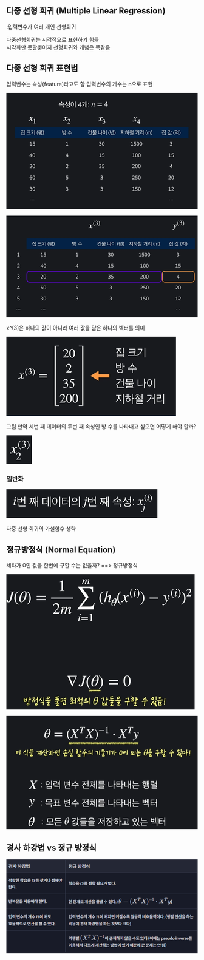 ## 다중 선형 회귀 (Multiple Linear Regression)

:입력변수가 여러 개인 선형회귀  

다중선형회귀는 시각적으로 표현하기 힘듦  
시각화만 못할뿐이지 선형회귀와 개념은 똑같음   

## 다중 선형 회귀 표현법 

입력변수는 속성(feature)라고도 함 
입력변수의 개수는 n으로 표현   


![](/image.png/입력변수1.PNG)   



![](/image.png/다중표현법.PNG)  

x^(3)은 하나의 값이 아니라 여러 값을 담은 하나의 벡터를 의미   

![](/image.png/다중표현법2.PNG) 

그럼 만약 세번 째 데이터의 두번 째 속성인 방 수를 나타내고 싶으면 어떻게 해야 할까? 


![](/image.png/다중표현법3.PNG)  

### 일반화 

![](/image.png/포현법%20일반화.PNG)  



~~다중 선형 회귀의 가설함수 생략~~  


## 정규방정식 (Normal Equation)
  
세타가 0인 값을 한번에 구할 수는 없을까?  ==> 정규방정식   

![](/image.png/정규1.PNG)  

![](/image.png/정규2.PNG)  

## 경사 하강법 vs 정규 방정식  

![](/image.png/vs.PNG)  



